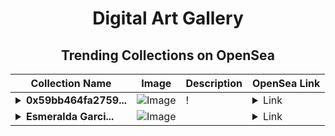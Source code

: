 <div align="center">

# Digital Art Gallery

## Trending Collections on OpenSea

| Collection Name                       | Image                                                                                     | Description                       | OpenSea Link                                                                                          |
|---------------------------------------|-------------------------------------------------------------------------------------------|-----------------------------------|--------------------------------------------------------------------------------------------------------|
| **<details><summary>0x59bb464fa2759...</summary>0x59bb464fa27593116b4394ca23ec60215b099cd3</details>** | ![Image](https://i.seadn.io/s/raw/files/06f5f35d311b79de9017f471c1f8b65b.jpg?w=500&auto=format?w=200&auto=format) | ! | <details><summary>Link</summary>[0x59bb464fa27593116b4394ca23ec60215b099cd3](https://opensea.io/collection/0x59bb464fa27593116b4394ca23ec60215b099cd3)</details> |
| **<details><summary>Esmeralda Garci...</summary>Esmeralda Garcia</details>** | ![Image](https://i.seadn.io/s/raw/files/8e5521166aaea731a4c4a726b2097386.png?w=500&auto=format?w=200&auto=format) |  | <details><summary>Link</summary>[Esmeralda Garcia](https://opensea.io/collection/esmeralda-garcia)</details> |

</div>